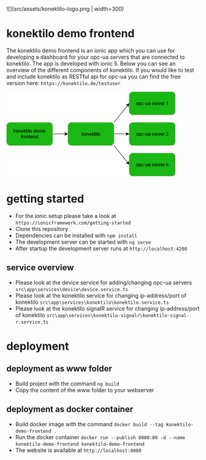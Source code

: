![](src/assets/konektilo-logo.png | width=300)
# konektilo demo frontend
The konektilo demo frontend is an ionic app which you can use for developing a dashboard for your opc-ua servers that are connected to konektilo.
The app is developed with ionic 5.
Below you can see an overview of the different components of konektilo.
If you would like to test and include konektilo as RESTful api for opc-ua you can find the free version here: ```https://konektilo.de/testuser```

![alt text](graphics/konektilo-demo-frontend.png "konektilo demo frontend overview")

# getting started
* For the ionic setup please take a look at ```https://ionicframework.com/getting-started```
* Clone this repository
* Dependencies can be installed with ```npm install```
* The development server can be started with ```ng serve```
* After startup the development server runs at ```http://localhost:4200```

## service overview
* Please look at the device service for adding/changing opc-ua servers ```src\app\services\device\device.service.ts```
* Please look at the konektilo service for changing ip-address/port of konektilo ```src\app\services\konektilo\konektilo.service.ts```
* Please look at the konektilo signalR service for changing ip-address/port of konektilo ```src\app\services\konektilo-signalr\konektilo-signal-r.service.ts```

# deployment

## deployment as www folder
* Build project with the command ```ng build```
* Copy the content of the www folder to your webserver

## deployment as docker container
* Build docker image with the command ```docker build --tag konektilo-demo-frontend .```
* Run the docker container ```docker run --publish 8080:80 -d --name konektilo-demo-frontend konektilo-demo-frontend```
* The website is available at ```http://localhost:8080```
